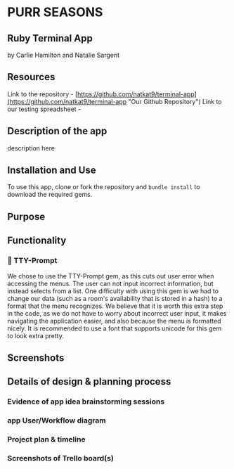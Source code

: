 # PURR SEASONS

## Ruby Terminal App

by Carlie Hamilton and Natalie Sargent

## Resources

Link to the repository - [https://github.com/natkat9/terminal-app](https://github.com/natkat9/terminal-app "Our Github Repository")
Link to our testing spreadsheet - 

## Description of the app

description here

## Installation and Use

To use this app, clone or fork the repository and `bundle install` to download the required gems.

## Purpose

## Functionality

### 💎 TTY-Prompt

We chose to use the TTY-Prompt gem, as this cuts out user error when accessing the menus. The user can not input incorrect information, but instead selects from a list. One difficulty with using this gem is we had to change our data (such as a room's availability that is stored in a hash) to a format that the menu recognizes.  We believe that it is worth this extra step in the code, as we do not have to worry about incorrect user input, it makes navigating the application easier, and also because the menu is formatted nicely.
It is recommended to use a font that supports unicode for this gem to look extra pretty.

## Screenshots

## Details of design & planning process

### Evidence of app idea brainstorming sessions

### app User/Workflow diagram

### Project plan & timeline

### Screenshots of Trello board(s)
